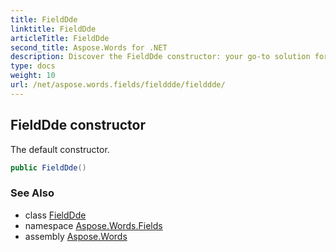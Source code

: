 ```yaml
---
title: FieldDde
linktitle: FieldDde
articleTitle: FieldDde
second_title: Aspose.Words for .NET
description: Discover the FieldDde constructor: your go-to solution for seamless integration and efficient coding. Unlock powerful features for your projects today!
type: docs
weight: 10
url: /net/aspose.words.fields/fielddde/fielddde/
---
```

## FieldDde constructor

The default constructor.

```csharp
public FieldDde()
```

### See Also

* class [FieldDde](../)
* namespace [Aspose.Words.Fields](../../../aspose.words.fields/)
* assembly [Aspose.Words](../../../)

